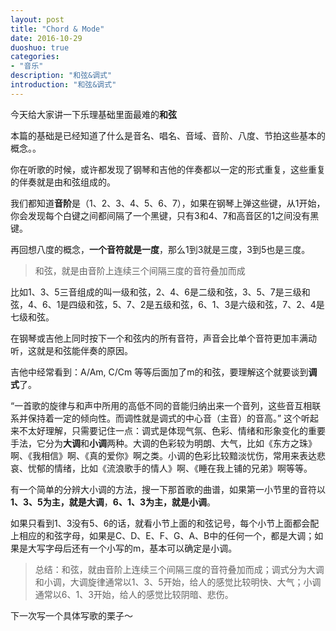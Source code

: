 ```yaml
---
layout: post
title: "Chord & Mode"
date: 2016-10-29
duoshuo: true
categories:
- "音乐"
description: "和弦&调式"
introduction: "和弦&调式"
---
```


今天给大家讲一下乐理基础里面最难的**和弦**

本篇的基础是已经知道了什么是音名、唱名、音域、音阶、八度、节拍这些基本的概念。。

你在听歌的时候，或许都发现了钢琴和吉他的伴奏都以一定的形式重复，这些重复的伴奏就是由和弦组成的。

我们都知道**音阶**是（1、2、3、4、5、6、7），如果在钢琴上弹这些键，从1开始，你会发现每个白键之间都间隔了一个黑键，只有3和4、7和高音区的1之间没有黑键。

再回想八度的概念，**一个音符就是一度**，那么1到3就是三度，3到5也是三度。

> 和弦，就是由音阶上连续三个间隔三度的音符叠加而成

比如1、3、5三音组成的叫一级和弦，2、4、6是二级和弦，3、5、7是三级和弦，4、6、1是四级和弦，5、7、2是五级和弦，6、1、3是六级和弦，7、2、4是七级和弦。

在钢琴或吉他上同时按下一个和弦内的所有音符，声音会比单个音符更加丰满动听，这就是和弦能伴奏的原因。

吉他中经常看到：A/Am, C/Cm 等等后面加了m的和弦，要理解这个就要谈到**调式**了。

“一首歌的旋律与和声中所用的高低不同的音能归纳出来一个音列，这些音互相联系并保持着一定的倾向性。而调性就是调式的中心音（主音）的音高。” 这个听起来不太好理解，只需要记住一点：调式是体现气氛、色彩、情绪和形象变化的重要手法，它分为**大调**和**小调**两种。大调的色彩较为明朗、大气，比如《东方之珠》啊、《我相信》啊、《真的爱你》啊之类。小调的色彩比较黯淡忧伤，常用来表达悲哀、忧郁的情绪，比如《流浪歌手的情人》啊、《睡在我上铺的兄弟》啊等等。

有一个简单的分辨大小调的方法，搜一下那首歌的曲谱，如果第一小节里的音符以**1、3、5为主，就是大调**，**6、1、3为主，就是小调**。

如果只看到1、3没有5、6的话，就看小节上面的和弦记号，每个小节上面都会配上相应的和弦字母，如果是C、D、E、F、G、A、B中的任何一个，都是大调；如果是大写字母后还有一个小写的m，基本可以确定是小调。

> 总结：和弦，就由音阶上连续三个间隔三度的音符叠加而成；调式分为大调和小调，大调旋律通常以1、3、5开始，给人的感觉比较明快、大气；小调通常以6、1、3开始，给人的感觉比较阴暗、悲伤。

下一次写一个具体写歌的栗子～